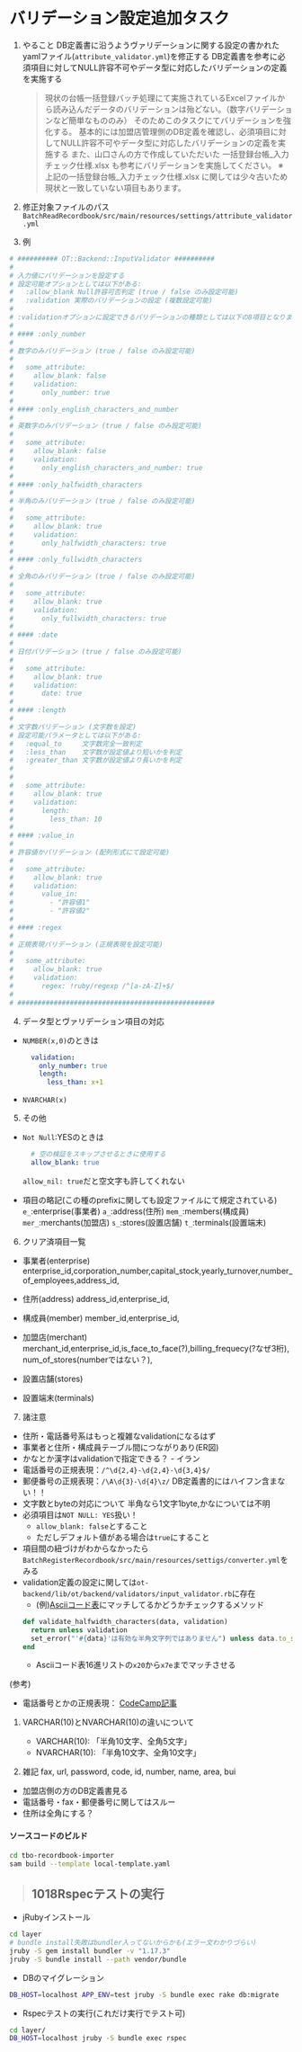 # バリデーション設定追加タスク

1. やること
    DB定義書に沿うようヴァリデーションに関する設定の書かれたyamlファイル(`attribute_validator.yml`)を修正する
    DB定義書を参考に必須項目に対してNULL許容不可やデータ型に対応したバリデーションの定義を実施する

    >現状の台帳一括登録バッチ処理にて実施されているExcelファイルから読み込んだデータのバリデーションは殆どない。（数字バリデーションなど簡単なもののみ）
そのためこのタスクにてバリデーションを強化する。
基本的には加盟店管理側のDB定義を確認し、必須項目に対してNULL許容不可やデータ型に対応したバリデーションの定義を実施する
また、山口さんの方で作成していただいた 一括登録台帳_入力チェック仕様.xlsx も参考にバリデーションを実施してください。
※ 上記の一括登録台帳_入力チェック仕様.xlsx に関しては少々古いため現状と一致していない項目もあります。

2. 修正対象ファイルのパス
   `BatchReadRecordbook/src/main/resources/settings/attribute_validator.yml`

3. 例

```bash
# ########## OT::Backend::InputValidator ##########
#
# 入力値にバリデーションを設定する
# 設定可能オプションとしては以下がある:
#   :allow_blank Null許容可否判定 (true / false のみ設定可能)
#   :validation 実際のバリデーションの設定 (複数設定可能)
#
# :validationオプションに設定できるバリデーションの種類としては以下の8項目となります。
#
# #### :only_number
#
# 数字のみバリデーション (true / false のみ設定可能)
#
#   some_attribute:
#     allow_blank: false
#     validation:
#       only_number: true
#
# #### :only_english_characters_and_number
#
# 英数字のみバリデーション (true / false のみ設定可能)
#
#   some_attribute:
#     allow_blank: false
#     validation:
#       only_english_characters_and_number: true
#
# #### :only_halfwidth_characters
#
# 半角のみバリデーション (true / false のみ設定可能)
#
#   some_attribute:
#     allow_blank: true
#     validation:
#       only_halfwidth_characters: true
#
# #### :only_fullwidth_characters
#
# 全角のみバリデーション (true / false のみ設定可能)
#
#   some_attribute:
#     allow_blank: true
#     validation:
#       only_fullwidth_characters: true
#
# #### :date
#
# 日付バリデーション (true / false のみ設定可能)
#
#   some_attribute:
#     allow_blank: true
#     validation:
#       date: true
#
# #### :length
#
# 文字数バリデーション (文字数を設定)
# 設定可能パラメータとしては以下がある:
#   :equal_to     文字数完全一致判定
#   :less_than    文字数が設定値より短いかを判定
#   :greater_than 文字数が設定値より長いかを判定
#
#
#   some_attribute:
#     allow_blank: true
#     validation:
#       length:
#         less_than: 10
#
# #### :value_in
#
# 許容値かバリデーション (配列形式にて設定可能)
#
#   some_attribute:
#     allow_blank: true
#     validation:
#       value_in:
#         - "許容値1"
#         - "許容値2"
#
# #### :regex
#
# 正規表現バリデーション (正規表現を設定可能)
#
#   some_attribute:
#     allow_blank: true
#     validation:
#       regex: !ruby/regexp /^[a-zA-Z]+$/
#
# #################################################
```


4. データ型とヴァリデーション項目の対応
  - `NUMBER(x,0)`のときは
    ```yaml
      validation:
        only_number: true
        length:
          less_than: x+1
    ```

  - `NVARCHAR(x)`

5. その他
- `Not Null`:YESのときは
  ```yaml
    # 空の検証をスキップさせるときに使用する
    allow_blank: true
  ```

  `allow_nil: true`だと空文字も許してくれない

- 項目の略記(この種のprefixに関しても設定ファイルにて規定されている)
  `e_`:enterprise(事業者)
  `a_`:address(住所)
  `mem_`:members(構成員)
  `mer_`:merchants(加盟店)
  `s_`:stores(設置店舗)
  `t_`:terminals(設置端末)

6. クリア済項目一覧
- 事業者(enterprise)
enterprise_id,corporation_number,capital_stock,yearly_turnover,number_of_employees,address_id,

- 住所(address)
address_id,enterprise_id,

- 構成員(member)
member_id,enterprise_id,

- 加盟店(merchant)
merchant_id,enterprise_id,is_face_to_face(?),billing_frequecy(?なぜ3桁), num_of_stores(numberではない？),

- 設置店舗(stores)


- 設置端末(terminals)

7. 諸注意
  - 住所・電話番号系はもっと複雑なvalidationになるはず
  - 事業者と住所・構成員テーブル間につながりあり(ER図)
  - かなとか漢字はvalidationで指定できる？ - イラン
  - 電話番号の正規表現：`/^\d{2,4}-\d{2,4}-\d{3,4}$/`
  - 郵便番号の正規表現：`/\A\d{3}-\d{4}\z/`
    DB定義書的にはハイフン含まない！！
  - 文字数とbyteの対応について
    半角なら1文字1byte,かなについては不明
  - 必須項目は`NOT NULL: YES`扱い！
    - `allow_blank: false`とすること
    - ただしデフォルト値がある場合は`true`にすること
  - 項目間の紐づけがわからなかったら`BatchRegisterRecordbook/src/main/resources/settigs/converter.yml`をみる
  - validation定義の設定に関しては`ot-backend/lib/ot/backend/validators/input_validator.rb`に存在
    - (例)[Asciiコード表](http://www9.plala.or.jp/sgwr-t/c_sub/ascii.html)にマッチしてるかどうかチェックするメソッド
    ```ruby
    def validate_halfwidth_characters(data, validation)
      return unless validation
      set_error("'#{data}'は有効な半角文字列ではありません") unless data.to_s =~ /^[\x20-\x7E]+$/
    end
    ```
    - Asciiコード表16進リストの`x20`から`x7e`までマッチさせる

(参考)
- 電話番号とかの正規表現：
  [CodeCamp記事](https://blog.codecamp.jp/php_regular_expression)

1. VARCHAR(10)とNVARCHAR(10)の違いについて
   - VARCHAR(10): 「半角10文字、全角5文字」
   - NVARCHAR(10): 「半角10文字、全角10文字」

2. 雑記
fax, url, password, code, id, number, name, area, bui
- 加盟店側の方のDB定義書見る
- 電話番号・fax・郵便番号に関してはスルー
- 住所は全角にする？

#### ソースコードのビルド

```bash
cd tbo-recordbook-importer
sam build --template local-template.yaml
```

>## 1018Rspecテストの実行

- jRubyインストール
```bash
cd layer
# bundle install失敗はbundler入ってないからかも(エラー文わかりづらい)
jruby -S gem install bundler -v "1.17.3"
jruby -S bundle install --path vendor/bundle
```

- DBのマイグレーション
```bash
DB_HOST=localhost APP_ENV=test jruby -S bundle exec rake db:migrate
```

- Rspecテストの実行(これだけ実行でテスト可)
```bash
cd layer/
DB_HOST=localhost jruby -S bundle exec rspec
```

